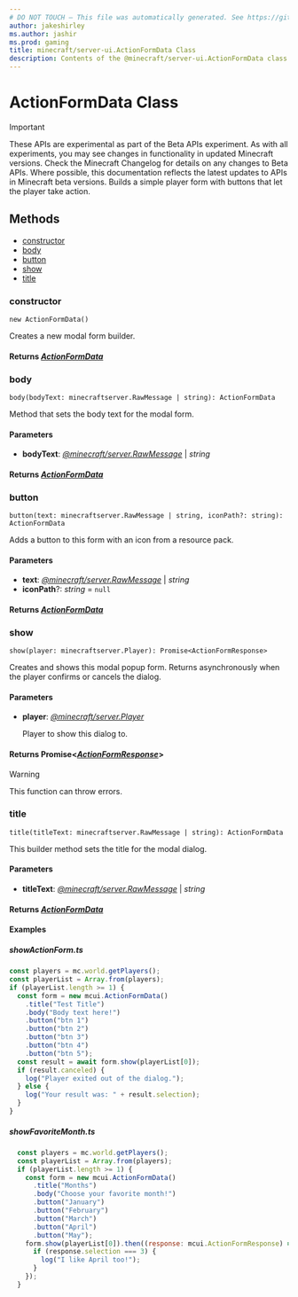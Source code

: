 ```yaml
---
# DO NOT TOUCH — This file was automatically generated. See https://github.com/mojang/minecraftapidocsgenerator to modify descriptions, examples, etc.
author: jakeshirley
ms.author: jashir
ms.prod: gaming
title: minecraft/server-ui.ActionFormData Class
description: Contents of the @minecraft/server-ui.ActionFormData class.
---
```

# ActionFormData Class
>[!IMPORTANT]
>These APIs are experimental as part of the Beta APIs experiment. As with all experiments, you may see changes in functionality in updated Minecraft versions. Check the Minecraft Changelog for details on any changes to Beta APIs. Where possible, this documentation reflects the latest updates to APIs in Minecraft beta versions.
Builds a simple player form with buttons that let the player take action.

## Methods
- [constructor](#constructor)
- [body](#body)
- [button](#button)
- [show](#show)
- [title](#title)

### **constructor**
`
new ActionFormData()
`

Creates a new modal form builder.

#### **Returns** [*ActionFormData*](ActionFormData.md)

### **body**
`
body(bodyText: minecraftserver.RawMessage | string): ActionFormData
`

Method that sets the body text for the modal form.

#### **Parameters**
- **bodyText**: [*@minecraft/server.RawMessage*](../../minecraft/server/RawMessage.md) | *string*

#### **Returns** [*ActionFormData*](ActionFormData.md)

### **button**
`
button(text: minecraftserver.RawMessage | string, iconPath?: string): ActionFormData
`

Adds a button to this form with an icon from a resource pack.

#### **Parameters**
- **text**: [*@minecraft/server.RawMessage*](../../minecraft/server/RawMessage.md) | *string*
- **iconPath**?: *string* = `null`

#### **Returns** [*ActionFormData*](ActionFormData.md)

### **show**
`
show(player: minecraftserver.Player): Promise<ActionFormResponse>
`

Creates and shows this modal popup form. Returns asynchronously when the player confirms or cancels the dialog.

#### **Parameters**
- **player**: [*@minecraft/server.Player*](../../minecraft/server/Player.md)
  
  Player to show this dialog to.

#### **Returns** Promise&lt;[*ActionFormResponse*](ActionFormResponse.md)&gt;

> [!WARNING]
> This function can throw errors.

### **title**
`
title(titleText: minecraftserver.RawMessage | string): ActionFormData
`

This builder method sets the title for the modal dialog.

#### **Parameters**
- **titleText**: [*@minecraft/server.RawMessage*](../../minecraft/server/RawMessage.md) | *string*

#### **Returns** [*ActionFormData*](ActionFormData.md)

#### **Examples**
##### *showActionForm.ts*
```javascript
const players = mc.world.getPlayers();
const playerList = Array.from(players);
if (playerList.length >= 1) {
  const form = new mcui.ActionFormData()
    .title("Test Title")
    .body("Body text here!")
    .button("btn 1")
    .button("btn 2")
    .button("btn 3")
    .button("btn 4")
    .button("btn 5");
  const result = await form.show(playerList[0]);
  if (result.canceled) {
    log("Player exited out of the dialog.");
  } else {
    log("Your result was: " + result.selection);
  }
}
```
##### *showFavoriteMonth.ts*
```javascript
  const players = mc.world.getPlayers();
  const playerList = Array.from(players);
  if (playerList.length >= 1) {
    const form = new mcui.ActionFormData()
      .title("Months")
      .body("Choose your favorite month!")
      .button("January")
      .button("February")
      .button("March")
      .button("April")
      .button("May");
    form.show(playerList[0]).then((response: mcui.ActionFormResponse) => {
      if (response.selection === 3) {
        log("I like April too!");
      }
    });
  }
```
